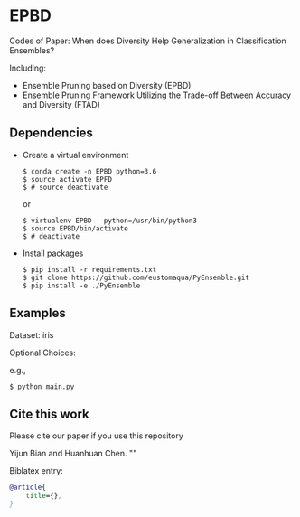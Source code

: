 # EPBD

Codes of Paper: 
When does Diversity Help Generalization in Classification Ensembles?

Including:
- Ensemble Pruning based on Diversity (EPBD)
- Ensemble Pruning Framework Utilizing the Trade-off Between Accuracy and Diversity (FTAD)

## Dependencies

- Create a virtual environment
  ```shell
  $ conda create -n EPBD python=3.6
  $ source activate EPFD
  $ # source deactivate
  ```
  or
  ```shell
  $ virtualenv EPBD --python=/usr/bin/python3
  $ source EPBD/bin/activate
  $ # deactivate
  ```
- Install packages
  ```shell
  $ pip install -r requirements.txt
  $ git clone https://github.com/eustomaqua/PyEnsemble.git
  $ pip install -e ./PyEnsemble
  ```

## Examples

Dataset: iris

Optional Choices:

e.g.,
```shell
$ python main.py
```

## Cite this work
Please cite our paper if you use this repository

Yijun Bian and Huanhuan Chen. ""

Biblatex entry:
```bib
@article{
    title={},
}
```